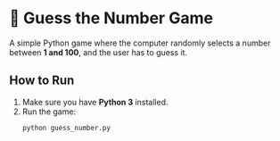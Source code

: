 # 🎲 Guess the Number Game

A simple Python game where the computer randomly selects a number between **1 and 100**, and the user has to guess it.

## How to Run

1. Make sure you have **Python 3** installed.
2. Run the game:
   ```bash
   python guess_number.py
